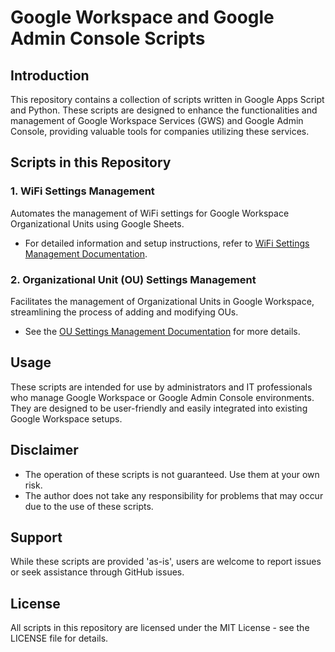 
# Google Workspace and Google Admin Console Scripts

## Introduction
This repository contains a collection of scripts written in Google Apps Script and Python. These scripts are designed to enhance the functionalities and management of Google Workspace Services (GWS) and Google Admin Console, providing valuable tools for companies utilizing these services.

## Scripts in this Repository

### 1. WiFi Settings Management
Automates the management of WiFi settings for Google Workspace Organizational Units using Google Sheets.
- For detailed information and setup instructions, refer to [WiFi Settings Management Documentation](MassAddWifiSettings.md).

### 2. Organizational Unit (OU) Settings Management
Facilitates the management of Organizational Units in Google Workspace, streamlining the process of adding and modifying OUs.
- See the [OU Settings Management Documentation](MassAddOUs.md) for more details.

## Usage
These scripts are intended for use by administrators and IT professionals who manage Google Workspace or Google Admin Console environments. They are designed to be user-friendly and easily integrated into existing Google Workspace setups.

## Disclaimer
- The operation of these scripts is not guaranteed. Use them at your own risk.
- The author does not take any responsibility for problems that may occur due to the use of these scripts.

## Support
While these scripts are provided 'as-is', users are welcome to report issues or seek assistance through GitHub issues.

## License
All scripts in this repository are licensed under the MIT License - see the LICENSE file for details.
